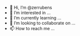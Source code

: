 - 👋 Hi, I’m @zerrubens
- 👀 I’m interested in ...
- 🌱 I’m currently learning ...
- 💞️ I’m looking to collaborate on ...
- 📫 How to reach me ...

<!---
zerrubens/zerrubens is a ✨ special ✨ repository because its `README.md` (this file) appears on your GitHub profile.
You can click the Preview link to take a look at your changes.
--->
